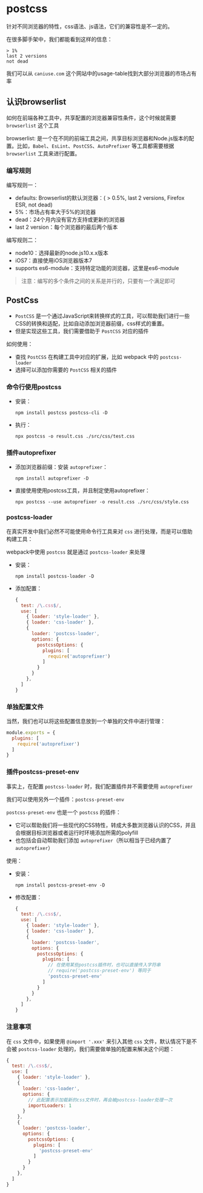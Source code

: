 # postcss

针对不同浏览器的特性，css语法、js语法，它们的兼容性是不一定的。

在很多脚手架中，我们都能看到这样的信息：

```
> 1%
last 2 versions
not dead
```

我们可以从 `caniuse.com` 这个网站中的usage-table找到大部分浏览器的市场占有率

## 认识browserlist

如何在前端各种工具中，共享配置的浏览器兼容性条件，这个时候就需要 `browserlist` 这个工具

browserlist: 是一个在不同的前端工具之间，共享目标浏览器和Node.js版本的配置。比如，`Babel`、`EsLint`、`PostCSS`、`AutoPrefixer` 等工具都需要根据 `browserlist` 工具来进行配置。

### 编写规则

编写规则一：

- defaults: Browserlist的默认浏览器：( > 0.5%, last 2 versions, Firefox ESR, not dead)
- 5%：市场占有率大于5%的浏览器
- dead：24个月内没有官方支持或更新的浏览器
- last 2 version：每个浏览器的最后两个版本

编写规则二：

- node10：选择最新的node.js10.x.x版本
- iOS7：直接使用iOS浏览器版本7
- supports es6-module：支持特定功能的浏览器，这里是es6-module


> 注意：编写的多个条件之间的关系是并行的，只要有一个满足即可

## PostCss

- `PostCSS` 是一个通过JavaScript来转换样式的工具，可以帮助我们进行一些CSS的转换和适配，比如自动添加浏览器前缀，css样式的重置。
- 但是实现这些工具，我们需要借助于 `PostCSS` 对应的插件


如何使用：

- 查找 `PostCSS` 在构建工具中对应的扩展，比如 webpack 中的 `postcss-loader`
- 选择可以添加你需要的 `PostCSS` 相关的插件

### 命令行使用postcss

- 安装：
  ```
  npm install postcss postcss-cli -D
  ```
- 执行：
  ```
  npx postcss -o result.css ./src/css/test.css
  ```

### 插件autoprefixer

- 添加浏览器前缀：安装 `autoprefixer`：
  ```
  npm install autoprefixer -D
  ```
- 直接使用使用postcss工具，并且制定使用autoprefixer：
  ```
  npx postcss --use autoprefixer -o result.css ./src/css/style.css
  ```

### postcss-loader

在真实开发中我们必然不可能使用命令行工具来对 `css` 进行处理，而是可以借助构建工具：

webpack中使用 `postcss` 就是通过 `postcss-loader` 来处理

- 安装：
  ```
  npm install postcss-loader -D
  ```
- 添加配置：
  ```js
  {
    test: /\.css$/,
    use: [
      { loader: 'style-loader' },
      { loader: 'css-loader' },
      { 
        loader: 'postcss-loader',
        options: {
          postcssOptions: {
            plugins: [
              require('autoprefixer')
            ]
          }
        }
      },
    ]
  }
  ```

### 单独配置文件

当然，我们也可以将这些配置信息放到一个单独的文件中进行管理：

```js
module.exports = {
  plugins: [
    require('autoprefixer')
  ]
}
```

### 插件postcss-preset-env

事实上，在配置 `postcss-loader` 时，我们配置插件并不需要使用 `autoprefixer`

我们可以使用另外一个插件：`postcss-preset-env`

`postcss-preset-env` 也是一个 `postcss` 的插件：

- 它可以帮助我们将一些现代的CSS特性，转成大多数浏览器认识的CSS，并且会根据目标浏览器或者运行时环境添加所需的polyfill
- 也包括会自动帮助我们添加 `autoprefixer`（所以相当于已经内置了 `autoprefixer`）

使用：

- 安装：
  ```
  npm install postcss-preset-env -D
  ```
- 修改配置：
  ```js
  {
    test: /\.css$/,
    use: [
      { loader: 'style-loader' },
      { loader: 'css-loader' },
      { 
        loader: 'postcss-loader',
        options: {
          postcssOptions: {
            plugins: [
              // 在使用某些postcss插件时，也可以直接传入字符串
              // require('postcss-preset-env') 等同于
              'postcss-preset-env'
            ]
          }
        }
      },
    ]
  }
  ```

### 注意事项

在 `css` 文件中，如果使用 `@import '.xxx'` 来引入其他 `css` 文件，默认情况下是不会被 `postcss-loader` 处理的，我们需要做单独的配置来解决这个问题：

```js
{
  test: /\.css$/,
  use: [
    { loader: 'style-loader' },
    { 
      loader: 'css-loader',
      options: {
        // 此配置表示加载新的css文件时，再会被postcss-loader处理一次
        importLoaders: 1
      }
    },
    { 
      loader: 'postcss-loader',
      options: {
        postcssOptions: {
          plugins: [
            'postcss-preset-env'
          ]
        }
      }
    },
  ]
}
```